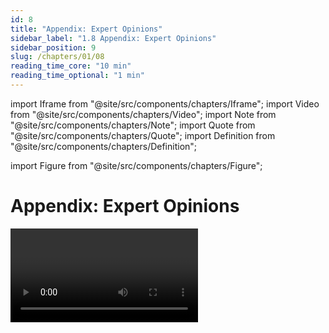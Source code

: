 ```yaml
---
id: 8
title: "Appendix: Expert Opinions"
sidebar_label: "1.8 Appendix: Expert Opinions"
sidebar_position: 9
slug: /chapters/01/08
reading_time_core: "10 min"
reading_time_optional: "1 min"
---
```

import Iframe from "@site/src/components/chapters/Iframe";
import Video from "@site/src/components/chapters/Video";
import Note from "@site/src/components/chapters/Note";
import Quote from "@site/src/components/chapters/Quote";
import Definition from "@site/src/components/chapters/Definition";

import Figure from "@site/src/components/chapters/Figure";

# Appendix: Expert Opinions

<Video type="youtube" videoId="NqmUBZQhOYw" number="5" label="1.5" caption="Optional video outlining some views that AI experts have on safety and risk." />

<Iframe src="https://ourworldindata.org/grapher/views-ai-impact-society-next-20-years?tab=chart" width="100%" height="600px" loading="lazy" allow="web-share; clipboard-write" frameBorder="0" number="19" label="1.19" caption="Public opinions about AIs impacts on society ([Giattino et al., 2023](https://ourworldindata.org/artificial-intelligence))." />

<Iframe src="https://ourworldindata.org/grapher/views-of-americans-robot-vs-human-intelligence?tab=chart" width="100%" height="600px" loading="lazy" allow="web-share; clipboard-write" frameBorder="0" number="20" label="1.20" caption="Public opinions on machine vs human intelligence ([Giattino et al., 2023](https://ourworldindata.org/artificial-intelligence))." />

## Surveys {#01}

According to a recent survey conducted by AI Impact ([AI Impacts, 2022](https://aiimpacts.org/wp-content/uploads/2023/04/Thousands_of_AI_authors_on_the_future_of_AI.pdf)): *"Expected time to human-level performance dropped 1–5 decades since the 2022 survey. As always, our questions about ‘high-level machine intelligence’ (HLMI) and ‘full automation of labor’ (FAOL) got very different answers, and individuals disagreed a lot (shown as thin lines below), but the aggregate forecasts for both sets of questions dropped sharply. For context, between 2016 and 2022 surveys, the forecast for HLMI had only shifted about a year."*

<Figure src="./img/01G_Image_29.png" alt="01G_Image_29.png" number="43" label="1.43"  caption="2024 Survey of AI Experts ([AI Impacts, 2022](https://blog.aiimpacts.org/p/2023-ai-survey-of-2778-six-things))" />

It is also possible to compare the predictions of the same study in 2022 to the current results. It is interesting to note that the community has generally underestimated the speed of progress over the year 2023 and has adjusted its predictions downward. Some predictions are quite surprising. For example, tasks like "Write High School Essay" and "Transcribe Speech" are arguably already automated with ChatGPT and Whisper, respectively. However, it appears that researchers are not aware of these results. Additionally, it is surprising that the forecast for when we are able to build an "AI researcher" has longer timelines than when we are able to build "High-level machine intelligence (all human tasks)".

The median of the 2024 expert survey predicts human-level machine intelligence (HLMI) in 2049.

## Quotes {#02}

Here are many quotes from people regarding transformative AI.

### AI Experts {#02-01}

Note that Hinton, Bengio, and Sutskever are some of the most cited researchers in the field of AI. And that Hinton, Bengio, and LeCun are the recipients of the Turing Award in Deep Learning. Some users on reddit have put together a comprehensive list of publicly stated AI timelines forecasts from famous researchers and industry leaders.

<Quote speaker="Geoffrey Hinton" position="Godfather of modern AI, Turing Award Recipient" date="" source="">

The research question is: how do you prevent them from ever wanting to take control? And nobody knows the answer [...] The alarm bell I'm ringing has to do with the existential threat of them taking control [...] If you take the existential risk seriously, as I now do, it might be quite sensible to just stop developing these things any further [...] it's as if aliens had landed and people haven't realized because they speak very good English.

</Quote>

<Quote speaker="Yoshua Bengio" position="One of most cited scientists ever, Godfather of modern AI, Turing Award Recipient" date="" source="">

It's very hard, in terms of your ego and feeling good about what you do, to accept the idea that the thing you've been working on for decades might actually be very dangerous to humanity... I think that I didn't want to think too much about it, and that's probably the case for others [...] Rogue AI may be dangerous for the whole of humanity. Banning powerful AI systems (say beyond the abilities of GPT-4) that are given autonomy and agency would be a good start.

</Quote>

<Quote speaker="Stuart Russell" position="Co-Author of leading AI textbook, Co-Founder of the Center for Human-Compatible AI" date="" source="">

If we pursue [our current approach], then we will eventually lose control over the machines.

</Quote>

<Quote speaker="Demis Hassabis" position="Co-Founder and CEO of DeepMind" date="" source="">

We must take the risks of AI as seriously as other major global challenges, like climate change. It took the international community too long to coordinate an effective global response to this, and we're living with the consequences of that now. We can't afford the same delay with AI [...] then maybe there's some kind of equivalent one day of the IAEA, which actually audits these things.

</Quote>

<Quote speaker="Dario Amodei" position="Co-Founder and CEO of Anthropic, Former Head of AI Safety at OpenAI" date="" source="">

When I think of why am I scared [...] I think the thing that's really hard to argue with is like, there will be powerful models; they will be agentic; we're getting towards them. If such a model wanted to wreak havoc and destroy humanity or whatever, I think we have basically no ability to stop it.

</Quote>

<Quote speaker="Mustafa Suleyman" position="CEO of Microsoft AI, Co-Founder of DeepMind" date="" source="">

[About a Pause] I don't rule it out. And I think that at some point over the next five years or so, we're going to have to consider that question very seriously.

</Quote>

<Quote speaker="Ilya Sutskever" position="One of the most cited scientists ever, Co-Founder and Former Chief Scientist at OpenAI" date="" source="">

The future is going to be good for the AIs regardless; it would be nice if it would be good for humans as well [...] It's not that it's going to actively hate humans and want to harm them, but it's just going to be too powerful, and I think a good analogy would be the way humans treat animals [...] And I think by default that's the kind of relationship that's going to be between us and AGIs which are truly autonomous and operating on their own behalf.

</Quote>

<Quote speaker="Shane Legg" position="Co-Founder and Chief AGI Scientist at DeepMind" date="" source="">

Do possible risks from AI outweigh other possible existential risks…? It's my number 1 risk for this century [...] A lack of concrete AGI projects is not what worries me, it's the lack of concrete plans on how to keep these safe that worries me.

</Quote>

<Quote speaker="Jan Leike" position="Former co-lead of the Superalignment project at OpenAI" date="" source="">

[After resigning at OpenAI, talking about sources of risks] These problems are quite hard to get right, and I am concerned we aren't on a trajectory to get there [...] OpenAI is shouldering an enormous responsibility on behalf of all of humanity. But over the past years, safety culture and processes have taken a backseat to shiny products. We are long overdue in getting incredibly serious about the implications of AGI.

</Quote>

<Quote speaker="Sam Altman" position="Co-Founder and CEO of OpenAI" date="" source="">

[Suggesting about how to ask for a global regulatory body:] "any compute cluster above a certain extremely high-power threshold – and given the cost here, we're talking maybe five in the world, something like that – any cluster like that has to submit to the equivalent of international weapons inspectors" […] I did a big trip around the world this year, and talked to heads of state in many of the countries that would need to participate in this, and there was almost universal support for it.

</Quote>

<Quote speaker="Greg Brockman" position="Co-Founder and Former CTO of OpenAI" date="" source="">

The exact way the post-AGI world will look is hard to predict — that world will likely be more different from today's world than today's is from the 1500s [...] We do not yet know how hard it will be to make sure AGIs act according to the values of their operators. Some people believe it will be easy; some people believe it'll be unimaginably difficult; but no one knows for sure.

</Quote>

<Quote speaker="John Schulman" position="Co-Founder of OpenAI" date="" source="">

[Talking about times near the creation of the first AGI] you have the race dynamics where everyone's trying to stay ahead, and that might require compromising on safety. So I think you would probably need some coordination among the larger entities that are doing this kind of training [...] Pause either further training, or pause deployment, or avoiding certain types of training that we think might be riskier.

</Quote>

<Quote speaker="Jaan Tallinn" position="Co-Founder of Skype, Future of Life Institute" date="" source="">

I've not met anyone in AI labs who says the risk [from training a next-gen model] is less than 1% of blowing up the planet. It's important that people know lives are being risked [...] One thing that a pause achieves is that we will not push the Frontier, in terms of risky pre-training experiments.

</Quote>

### Academics {#02-02}

<Quote speaker="I. J. Good" position="Cryptologist at Bletchley Park" date="" source="">

An ultraintelligent machine could design even better machines; there would then unquestionably be an 'intelligence explosion', and the intelligence of man would be left far behind. Thus the first ultraintelligent machine is the last invention that man need ever make, provided that the machine is docile enough to tell us how to keep it under control.

</Quote>

<Quote speaker="Alan Turing" position="Father of Computer Science and AI" date="" source="">

It seems probable that once the machine thinking method had started, it would not take long to outstrip our feeble powers… They would be able to converse with each other to sharpen their wits. At some stage therefore, we should have to expect the machines to take control.

</Quote>

<Quote speaker="Stephen Hawking" position="Theoretical Physicist" date="" source="">

The development of full artificial intelligence could spell the end of the human race [...] It would take off on its own, and re-design itself at an ever increasing rate.

</Quote>

<Quote speaker="Eliezer Yudkowsky" position="AI safety researcher, Co-Founder of Machine Intelligence Research Institute" date="" source="">

I do not expect something actually smart to attack us with marching robot armies with glowing red eyes where there could be a fun movie about us fighting them. I expect an actually smarter and uncaring entity will figure out strategies and technologies that can kill us quickly and reliably and then kill us.

</Quote>

### Tech Entrepreneurs {#02-03}

<Quote speaker="Elon Musk" position="Founder/Co-Founder of OpenAI, Neuralink, SpaceX, xAI, PayPal, CEO of Tesla, CTO of X/Twitter" date="" source="">

AI is a rare case where I think we need to be proactive in regulation than be reactive [...] I think that [digital super intelligence] is the single biggest existential crisis that we face and the most pressing one. It needs to be a public body that has insight and then oversight to confirm that everyone is developing AI safely [...] And mark my words, AI is far more dangerous than nukes. Far. So why do we have no regulatory oversight? This is insane.

</Quote>

<Quote speaker="Bill Gates" position="Co-Founder of Microsoft" date="" source="">

Superintelligent AIs are in our future. [...] There's the possibility that AIs will run out of control. [Possibly,] a machine could decide that humans are a threat, conclude that its interests are different from ours, or simply stop caring about us.

</Quote>

### Join Declarations {#02-04}

<Quote speaker="The Bletchley Declaration" position="Multiple Nations & EU" date="2023" source="">

Substantial risks may arise from potential intentional misuse or unintended issues of control relating to alignment with human intent. These issues are in part because those capabilities are not fully understood [...] There is potential for serious, even catastrophic, harm, either deliberate or unintentional, stemming from the most significant capabilities of these AI models.

</Quote>